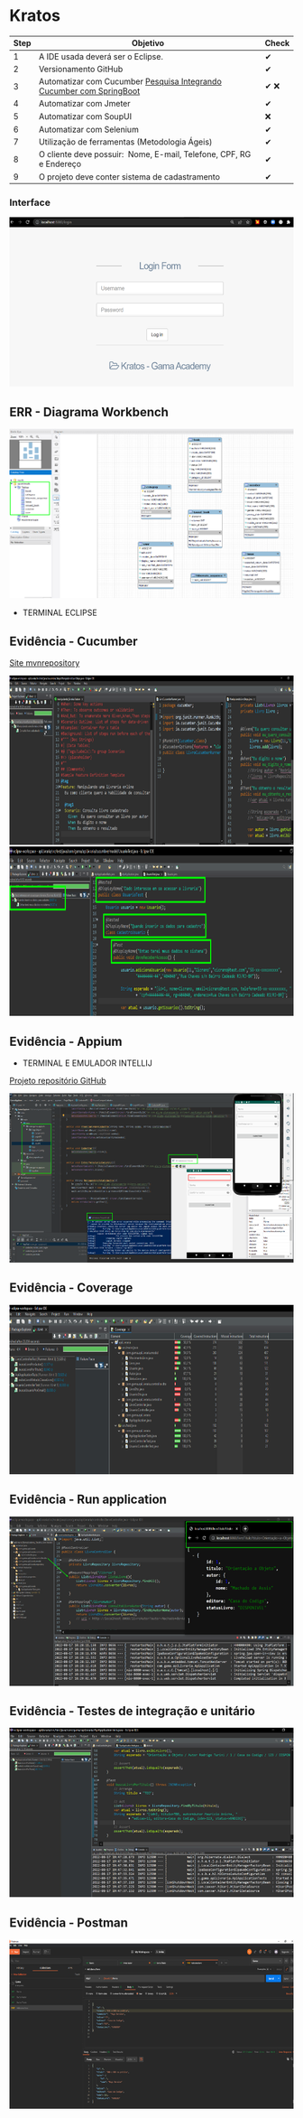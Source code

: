 # Kratos

| Step    | Objetivo                                                                               | Check    |
| ------- | -------------------------------------------------------------------------------------   | --------|
|    1    | A IDE usada deverá ser o Eclipse.                                                       |   ✔    |
|    2    | Versionamento GitHub                                                                    |   ✔    |
|    3    | Automatizar com Cucumber [Pesquisa Integrando Cucumber com SpringBoot](https://www.baeldung.com/cucumber-spring-integration)                                                                |   ✔ ❌   |
|    4    | Automatizar com Jmeter                                                                  |    ✔   | 
|    5    | Automatizar com SoupUI                                                                  |   ❌   |                   
|    6    | Automatizar com Selenium                                                                |     ✔  | 
|    7    | Utilização de ferramentas (Metodologia Ágeis)                                           |   ✔    | 
|    8    | O cliente deve possuir:  Nome, E-mail, Telefone, CPF, RG e Endereço                     |   ✔    |
|    9    | O projeto deve conter sistema de  cadastramento                                         |     ✔  |

### Interface 
<img src="spark-lms-master/img/login.png" width="550" height="300">

## ERR - Diagrama Workbench

<img src="spark-lms-master/img/Diagram.png" width="550" height="300">

* TERMINAL ECLIPSE 

## Evidência - Cucumber 

[Site mvnrepository](https://mvnrepository.com/artifact/io.cucumber)

<img src="spark-lms-master/img/Cucumber_test_2.png" width="650" height="300">

<img src="spark-lms-master/img/Cucumber_test.png" width="650" height="300">

## Evidência - Appium 

* TERMINAL E EMULADOR INTELLIJ

[Projeto repositório GitHub](https://github.com/GraceTorresLeite/Kratos_Appium_Tests)

<img src="spark-lms-master/img/Appium_passed.png" width="650" height="300">


## Evidência - Coverage

<img src="spark-lms-master/img/Coverage.png" width="550" height="300">

## Evidência - Run application

<img src="spark-lms-master/img/Run_Livro.png" width="550" height="300">

## Evidência - Testes de integração e unitário

<img src="spark-lms-master/img/Testes_Livro.png" width="550" height="300">

## Evidência - Postman

<img src="spark-lms-master/img/Postman.png" width="550" height="300">
